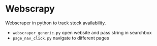 # Webscrapy
Webscraper in python to track stock availability.

- `webscraper_generic.py` open website and pass string in searchbox 
- `page_nav_click.py` navigate to different pages
